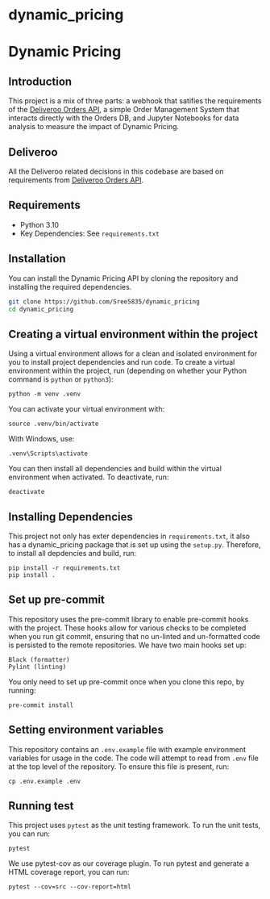 # dynamic_pricing

# Dynamic Pricing

## Introduction

This project is a mix of three parts: a webhook that satifies the requirements of the [Deliveroo Orders API](https://api-docs.deliveroo.com/docs/introduction), a simple Order Management System that interacts directly with the Orders DB, and Jupyter Notebooks for data analysis to measure the impact of Dynamic Pricing.

## Deliveroo

All the Deliveroo related decisions in this codebase are based on requirements from [Deliveroo Orders API](https://api-docs.deliveroo.com/docs/introduction).

## Requirements

- Python 3.10
- Key Dependencies: See `requirements.txt`

## Installation

You can install the Dynamic Pricing API by cloning the repository and installing the required dependencies.

```bash
git clone https://github.com/Sree5835/dynamic_pricing
cd dynamic_pricing
```

## Creating a virtual environment within the project

Using a virtual environment allows for a clean and isolated environment for you to install project dependencies and run code. To create a virtual environment within the project, run (depending on whether your Python command is `python` or `python3`):

```
python -m venv .venv
```

You can activate your virtual environment with:

```
source .venv/bin/activate
```

With Windows, use:

```
.venv\Scripts\activate
```

You can then install all dependencies and build within the virtual environment when activated. To deactivate, run:

```
deactivate
```

## Installing Dependencies

This project not only has exter dependencies in `requirements.txt`, it also has a dynamic_pricing package that is set up using the `setup.py`. Therefore, to install all depdencies and build, run:

```
pip install -r requirements.txt
pip install .
```

## Set up pre-commit

This repository uses the pre-commit library to enable pre-commit hooks with the project. These hooks allow for various checks to be completed when you run git commit, ensuring that no un-linted and un-formatted code is persisted to the remote repositories. We have two main hooks set up:

    Black (formatter)
    Pylint (linting)

You only need to set up pre-commit once when you clone this repo, by running:

```
pre-commit install
```

## Setting environment variables

This repository contains an `.env.example` file with example environment variables for usage in the code. The code will attempt to read from `.env` file at the top level of the repository. To ensure this file is present, run:

```
cp .env.example .env
```

## Running test

This project uses `pytest` as the unit testing framework. To run the unit tests, you can run:

```
pytest
```

We use pytest-cov as our coverage plugin. To run pytest and generate a HTML coverage report, you can run:

```
pytest --cov=src --cov-report=html
```
